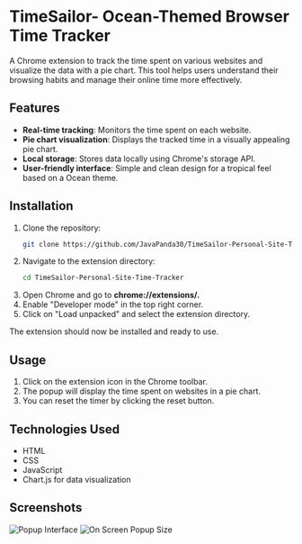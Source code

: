 # TimeSailor- Ocean-Themed Browser Time Tracker

A Chrome extension to track the time spent on various websites and visualize the data with a pie chart. This tool helps users understand their browsing habits and manage their online time more effectively.

## Features

- **Real-time tracking**: Monitors the time spent on each website.
- **Pie chart visualization**: Displays the tracked time in a visually appealing pie chart.
- **Local storage**: Stores data locally using Chrome's storage API.
- **User-friendly interface**: Simple and clean design for a tropical feel based on a Ocean theme.

## Installation

1. Clone the repository:
   ```bash
   git clone https://github.com/JavaPanda30/TimeSailor-Personal-Site-Time-Tracker.git
   
2. Navigate to the extension directory:
    ```bash
    cd TimeSailor-Personal-Site-Time-Tracker

3. Open Chrome and go to **chrome://extensions/.**
4. Enable "Developer mode" in the top right corner.
5. Click on "Load unpacked" and select the extension directory.

The extension should now be installed and ready to use.

## Usage

1. Click on the extension icon in the Chrome toolbar.
2. The popup will display the time spent on websites in a pie chart.
3. You can reset the timer by clicking the reset button.

## Technologies Used

- HTML
- CSS
- JavaScript
- Chart.js for data visualization

## Screenshots

![Popup Interface](https://github.com/user-attachments/assets/4d960315-46a8-46b4-b4e0-9641ea8ed6c1)
![On Screen Popup Size](https://github.com/user-attachments/assets/1ffa9701-baf7-43af-a1ff-aab1c2fe400d)




